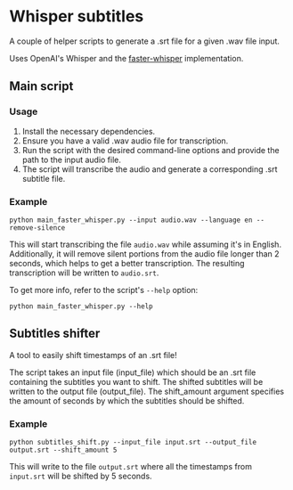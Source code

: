 # Whisper subtitles
A couple of helper scripts to generate a .srt file for a given .wav file input.

Uses OpenAI's Whisper and the [faster-whisper](https://github.com/guillaumekln/faster-whisper) implementation.

## Main script
### Usage
1. Install the necessary dependencies.
1. Ensure you have a valid .wav audio file for transcription.
1. Run the script with the desired command-line options and provide the path to the input audio file.
1. The script will transcribe the audio and generate a corresponding .srt subtitle file.
### Example

`python main_faster_whisper.py --input audio.wav --language en --remove-silence`

This will start transcribing the file `audio.wav` while assuming it's in English. Additionally, it will remove silent portions from the audio file longer than 2 seconds, which helps to get a better transcription. The resulting transcription will be written to `audio.srt`.

To get more info, refer to the script's `--help` option:

`python main_faster_whisper.py --help`

## Subtitles shifter
A tool to easily shift timestamps of an .srt file!

The script takes an input file (input_file) which should be an .srt file containing the subtitles you want to shift. The shifted subtitles will be written to the output file (output_file). The shift_amount argument specifies the amount of seconds by which the subtitles should be shifted.

### Example

`python subtitles_shift.py --input_file input.srt --output_file output.srt --shift_amount 5`

This will write to the file `output.srt` where all the timestamps from `input.srt` will be shifted by 5 seconds.
